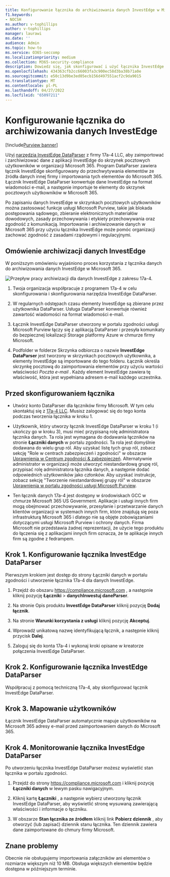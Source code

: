 ```yaml
---
title: Konfigurowanie łącznika do archiwizowania danych InvestEdge w Microsoft 365
f1.keywords:
- NOCSH
ms.author: v-tophillips
author: v-tophillips
manager: laurawi
ms.date: ''
audience: Admin
ms.topic: how-to
ms.service: O365-seccomp
ms.localizationpriority: medium
ms.collection: M365-security-compliance
description: Dowiedz się, jak skonfigurować i użyć łącznika InvestEdge DataParser 17a-4 do importowania i archiwizowania danych InvestEdge w Microsoft 365.
ms.openlocfilehash: 434363cfb2cc66003fa3c900ec58d3ba38b71a0e
ms.sourcegitcommit: e50c13d9be3ed05ecb156d497551acf2c9da9015
ms.translationtype: MT
ms.contentlocale: pl-PL
ms.lasthandoff: 04/27/2022
ms.locfileid: "65097211"
---
```

# <a name="set-up-a-connector-to-archive-investedge-data"></a>Konfigurowanie łącznika do archiwizowania danych InvestEdge

[!include[Purview banner](../includes/purview-rebrand-banner.md)]

Użyj [narzędzia InvestEdge DataParser](https://www.17a-4.com/investedge-dataparser/) z firmy 17a-4 LLC, aby zaimportować i zarchiwizować dane z aplikacji InvestEdge do skrzynek pocztowych użytkowników w organizacji Microsoft 365. Program DataParser zawiera łącznik InvestEdge skonfigurowany do przechwytywania elementów ze źródła danych innej firmy i importowania tych elementów do Microsoft 365. Łącznik InvestEdge DataParser konwertuje dane InvestEdge na format wiadomości e-mail, a następnie importuje te elementy do skrzynek pocztowych użytkowników w Microsoft 365.

Po zapisaniu danych InvestEdge w skrzynkach pocztowych użytkowników można zastosować funkcje usługi Microsoft Purview, takie jak blokada postępowania sądowego, zbieranie elektronicznych materiałów dowodowych, zasady przechowywania i etykiety przechowywania oraz zgodność z komunikacją. Importowanie i archiwizowanie danych w Microsoft 365 przy użyciu łącznika InvestEdge może pomóc organizacji zachować zgodność z zasadami rządowymi i regulacyjnymi.

## <a name="overview-of-archiving-investedge-data"></a>Omówienie archiwizacji danych InvestEdge

W poniższym omówieniu wyjaśniono proces korzystania z łącznika danych do archiwizowania danych InvestEdge w Microsoft 365.

![Przepływ pracy archiwizacji dla danych InvestEdge z zakresu 17a-4.](../media/InvestEdgeDataParserConnectorWorkflow.png)

1. Twoja organizacja współpracuje z programem 17a-4 w celu skonfigurowania i skonfigurowania narzędzia InvestEdge DataParser.

2. W regularnych odstępach czasu elementy InvestEdge są zbierane przez użytkownika DataParser. Usługa DataParser konwertuje również zawartość wiadomości na format wiadomości e-mail.

3. Łącznik InvestEdge DataParser utworzony w portalu zgodności usługi Microsoft Purview łączy się z aplikacją DataParser i przesyła komunikaty do bezpiecznej lokalizacji Storage platformy Azure w chmurze firmy Microsoft.

4. Podfolder w folderze Skrzynka odbiorcza o nazwie **InvestEdge DataParser** jest tworzony w skrzynkach pocztowych użytkownika, a elementy InvestEdge są importowane do tego folderu. Łącznik określa skrzynkę pocztową do zaimportowania elementów przy użyciu wartości właściwości *Poczta e-mail* . Każdy element InvestEdge zawiera tę właściwość, która jest wypełniana adresem e-mail każdego uczestnika.

## <a name="before-you-set-up-a-connector"></a>Przed skonfigurowaniem łącznika

- Utwórz konto DataParser dla łączników firmy Microsoft. W tym celu skontaktuj się z [17a-4 LLC](https://www.17a-4.com/contact/). Musisz zalogować się do tego konta podczas tworzenia łącznika w kroku 1.

- Użytkownik, który utworzy łącznik InvestEdge DataParser w kroku 1 (i ukończy go w kroku 3), musi mieć przypisaną rolę administratora łącznika danych. Ta rola jest wymagana do dodawania łączników na stronie **Łączniki danych** w portalu zgodności. Ta rola jest domyślnie dodawana do wielu grup ról. Aby uzyskać listę tych grup ról, zobacz sekcję "Role w centrach zabezpieczeń i zgodności" w obszarze [Uprawnienia w Centrum zgodności & zabezpieczeń](../security/office-365-security/permissions-in-the-security-and-compliance-center.md#roles-in-the-security--compliance-center). Alternatywnie administrator w organizacji może utworzyć niestandardową grupę ról, przypisać rolę administratora łącznika danych, a następnie dodać odpowiednich użytkowników jako członków. Aby uzyskać instrukcje, zobacz sekcję "Tworzenie niestandardowej grupy ról" w obszarze [Uprawnienia w portalu zgodności usługi Microsoft Purview](microsoft-365-compliance-center-permissions.md#create-a-custom-role-group).

- Ten łącznik danych 17a-4 jest dostępny w środowiskach GCC w chmurze Microsoft 365 US Government. Aplikacje i usługi innych firm mogą obejmować przechowywanie, przesyłanie i przetwarzanie danych klientów organizacji w systemach innych firm, które znajdują się poza infrastrukturą Microsoft 365 i dlatego nie są objęte zobowiązaniami dotyczącymi usługi Microsoft Purview i ochrony danych. Firma Microsoft nie przedstawia żadnej reprezentacji, że użycie tego produktu do łączenia się z aplikacjami innych firm oznacza, że te aplikacje innych firm są zgodne z fedrampem.

## <a name="step-1-set-up-a-investedge-dataparser-connector"></a>Krok 1. Konfigurowanie łącznika InvestEdge DataParser

Pierwszym krokiem jest dostęp do strony Łączniki danych w portalu zgodności i utworzenie łącznika 17a-4 dla danych InvestEdge.

1. Przejdź do obszaru <https://compliance.microsoft.com> , a następnie kliknij pozycję **Łączniki** >  **danychInwestuj daneParser**.

2. Na stronie Opis produktu **InvestEdge DataParser** kliknij pozycję **Dodaj łącznik**.

3. Na stronie **Warunki korzystania z usługi** kliknij pozycję **Akceptuj**.

4. Wprowadź unikatową nazwę identyfikującą łącznik, a następnie kliknij przycisk **Dalej**.

5. Zaloguj się do konta 17a-4 i wykonaj kroki opisane w kreatorze połączenia InvestEdge DataParser.

## <a name="step-2-configure-the-investedge-dataparser-connector"></a>Krok 2. Konfigurowanie łącznika InvestEdge DataParser

Współpracuj z pomocą techniczną 17a-4, aby skonfigurować łącznik InvestEdge DataParser.

## <a name="step-3-map-users"></a>Krok 3. Mapowanie użytkowników

Łącznik InvestEdge DataParser automatycznie mapuje użytkowników na Microsoft 365 adresy e-mail przed zaimportowaniem danych do Microsoft 365.

## <a name="step-4-monitor-the-investedge-dataparser-connector"></a>Krok 4. Monitorowanie łącznika InvestEdge DataParser

Po utworzeniu łącznika InvestEdge DataParser możesz wyświetlić stan łącznika w portalu zgodności.

1. Przejdź do strony <https://compliance.microsoft.com> i kliknij pozycję **Łączniki danych** w lewym pasku nawigacyjnym.

2. Kliknij kartę **Łączniki** , a następnie wybierz utworzony łącznik InvestEdge DataParser, aby wyświetlić stronę wysuwaną zawierającą właściwości i informacje o łączniku.

3. W obszarze **Stan łącznika ze źródłem** kliknij link **Pobierz dziennik** , aby otworzyć (lub zapisać) dziennik stanu łącznika. Ten dziennik zawiera dane zaimportowane do chmury firmy Microsoft.

## <a name="known-issues"></a>Znane problemy

Obecnie nie obsługujemy importowania załączników ani elementów o rozmiarze większym niż 10 MB. Obsługa większych elementów będzie dostępna w późniejszym terminie.

